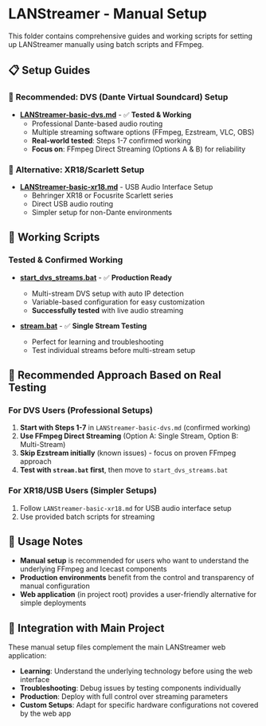 # LANStreamer - Manual Setup

This folder contains comprehensive guides and working scripts for setting up LANStreamer manually using batch scripts and FFmpeg.

## 📋 **Setup Guides**

### 🎯 **Recommended: DVS (Dante Virtual Soundcard) Setup**
- **[LANStreamer-basic-dvs.md](LANStreamer-basic-dvs.md)** - ✅ **Tested & Working**
  - Professional Dante-based audio routing
  - Multiple streaming software options (FFmpeg, Ezstream, VLC, OBS)
  - **Real-world tested**: Steps 1-7 confirmed working
  - **Focus on**: FFmpeg Direct Streaming (Options A & B) for reliability

### 🎵 **Alternative: XR18/Scarlett Setup**
- **[LANStreamer-basic-xr18.md](LANStreamer-basic-xr18.md)** - USB Audio Interface Setup
  - Behringer XR18 or Focusrite Scarlett series
  - Direct USB audio routing
  - Simpler setup for non-Dante environments

## 🔧 **Working Scripts**

### Tested & Confirmed Working
- **[start_dvs_streams.bat](start_dvs_streams.bat)** - ✅ **Production Ready**
  - Multi-stream DVS setup with auto IP detection
  - Variable-based configuration for easy customization
  - **Successfully tested** with live audio streaming

- **[stream.bat](stream.bat)** - ✅ **Single Stream Testing**
  - Perfect for learning and troubleshooting
  - Test individual streams before multi-stream setup

## 🎯 **Recommended Approach Based on Real Testing**

### For DVS Users (Professional Setups)
1. **Start with Steps 1-7** in `LANStreamer-basic-dvs.md` (confirmed working)
2. **Use FFmpeg Direct Streaming** (Option A: Single Stream, Option B: Multi-Stream)
3. **Skip Ezstream initially** (known issues) - focus on proven FFmpeg approach
4. **Test with `stream.bat` first**, then move to `start_dvs_streams.bat`

### For XR18/USB Users (Simpler Setups)
1. Follow `LANStreamer-basic-xr18.md` for USB audio interface setup
2. Use provided batch scripts for streaming

## 📝 **Usage Notes**

- **Manual setup** is recommended for users who want to understand the underlying FFmpeg and Icecast components
- **Production environments** benefit from the control and transparency of manual configuration
- **Web application** (in project root) provides a user-friendly alternative for simple deployments

## 🔄 **Integration with Main Project**

These manual setup files complement the main LANStreamer web application:
- **Learning**: Understand the underlying technology before using the web interface
- **Troubleshooting**: Debug issues by testing components individually
- **Production**: Deploy with full control over streaming parameters
- **Custom Setups**: Adapt for specific hardware configurations not covered by the web app
